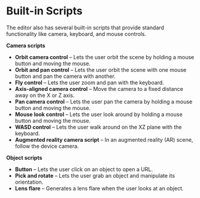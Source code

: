 # Built\-in Scripts<a name="scripting-builtins"></a>

The editor also has several built\-in scripts that provide standard functionality like camera, keyboard, and mouse controls\.

**Camera scripts**
+ **Orbit camera control** – Lets the user orbit the scene by holding a mouse button and moving the mouse\.
+ **Orbit and pan control** – Lets the user orbit the scene with one mouse button and pan the camera with another\.
+ **Fly control** – Lets the user zoom and pan with the keyboard\.
+ **Axis\-aligned camera control** – Move the camera to a fixed distance away on the X or Z axis\.
+ **Pan camera control** – Lets the user pan the camera by holding a mouse button and moving the mouse\.
+ **Mouse look control** – Lets the user look around by holding a mouse button and moving the mouse\.
+ **WASD control** – Lets the user walk around on the XZ plane with the keyboard\.
+ **Augmented reality camera script** – In an augmented reality \(AR\) scene, follow the device camera\.

**Object scripts**
+ **Button** – Lets the user click on an object to open a URL\.
+ **Pick and rotate** – Lets the user grab an object and manipulate its orientation\.
+ **Lens flare** – Generates a lens flare when the user looks at an object\.